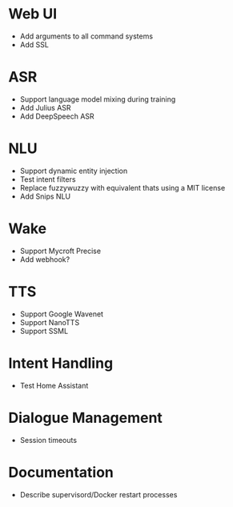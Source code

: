# Web UI

* Add arguments to all command systems
* Add SSL

# ASR

* Support language model mixing during training
* Add Julius ASR
* Add DeepSpeech ASR

# NLU

* Support dynamic entity injection
* Test intent filters
* Replace fuzzywuzzy with equivalent thats using a MIT license
* Add Snips NLU

# Wake

* Support Mycroft Precise
* Add webhook?

# TTS

* Support Google Wavenet
* Support NanoTTS
* Support SSML

# Intent Handling

* Test Home Assistant

# Dialogue Management

* Session timeouts

# Documentation

* Describe supervisord/Docker restart processes
